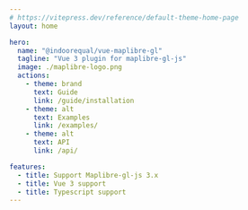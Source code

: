 ```yaml
---
# https://vitepress.dev/reference/default-theme-home-page
layout: home

hero:
  name: "@indoorequal/vue-maplibre-gl"
  tagline: "Vue 3 plugin for maplibre-gl-js"
  image: ./maplibre-logo.png
  actions:
    - theme: brand
      text: Guide
      link: /guide/installation
    - theme: alt
      text: Examples
      link: /examples/
    - theme: alt
      text: API
      link: /api/

features:
  - title: Support Maplibre-gl-js 3.x
  - title: Vue 3 support
  - title: Typescript support
---
```

